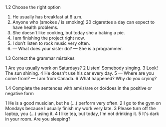 1.2 Choose the right option

1. He usually has breakfast at 6 a.m.
2. Anyone who (smokes / is smoking) 20 cigarettes a day can expect to have health problems.
3. She doesn't like cooking, but today she a baking a pie.
4. I  am finishing the project right now.
5. I don’t listen to rock music very often.
6. — What does your sister do? — She is a programmer.


1.3 Correct the grammar mistakes

1 Are you usually work on Saturdays?
2 Listen! Somebody singing.
3 Look! The sun shining.
4 He doesn't use his car every day.
5 — Where are you come from? — I am from Canada.
6 What happened? Why do you crying?


1.4 Complete the sentences with am/is/are or do/does in the positive or
negative form

1 He is a good musician, but he (…) perform very often.
2 I go to the gym on Mondays because I usually finish my work very late.
3 Please turn off the laptop, you (…) using it.
4 I like tea, but today, I'm not drinking it.
5 It's dark in your room. Are you sleeping?
